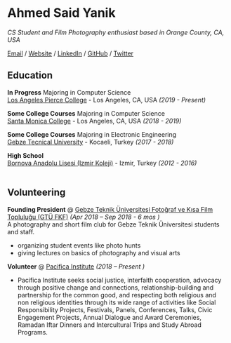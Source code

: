 # Ahmed Said Yanik

_CS Student and Film Photography enthusiast based in Orange County, CA, USA_ <br>


[Email](mailto:saidyanik.me@gmail.com) / [Website](https://saidyanik.github.io/) / [LinkedIn](https://www.linkedin.com/in/ahmedsaidyanik/) / [GitHub](https://github.com/saidyanik) / [Twitter](https://twitter.com/asaidyanik/)

##  Education

**In Progress** Majoring in Computer Science<br>
[Los Angeles Pierce College](https://piercecollege.edu/) - Los Angeles, CA, USA _(2019 - Present)_ <br>

**Some College Courses** Majoring in Computer Science<br>
[Santa Monica College](https://www.smc.edu/) - Los Angeles, CA, USA _(2018 - 2019)_

**Some College Courses** Majoring in Electronic Engineering<br>
[Gebze Tecnical University](http://www.gtu.edu.tr/) - Kocaeli, Turkey _(2017 - 2018)_

**High School**<br>
[Bornova Anadolu Lisesi (Izmir Koleji)](http://izmirbal.meb.k12.tr/) - Izmir, Turkey _(2012 - 2016)_
<br><br>

##  Volunteering

**Founding President** @ [Gebze Teknik Üniversitesi Fotoğraf ve Kısa Film Topluluğu (GTÜ FKF)](https://www.instagram.com/gtufkf/) _(Apr 2018 – Sep 2018 - 6 mos )_<br>
A photography and short film club for Gebze Teknik Üniversitesi students and staff.
  - organizing student events like photo hunts
  - giving lectures on basics of photography and visual arts
  
  **Volunteer** @ [Pacifica Institute](http://pacificainstitute.org/) _(2018 – Present )_<br>
  - Pacifica Institute seeks social justice, interfaith cooperation, advocacy through positive change and connections, relationship-building and partnership for the common good, and respecting both religious and non religious identities through its wide range of activities like Social Responsibility Projects, Festivals, Panels, Conferences, Talks, Civic Engagement Projects, Annual Dialogue and Award Ceremonies, Ramadan Iftar Dinners and Intercultural Trips and Study Abroad Programs.
  <br><br>
